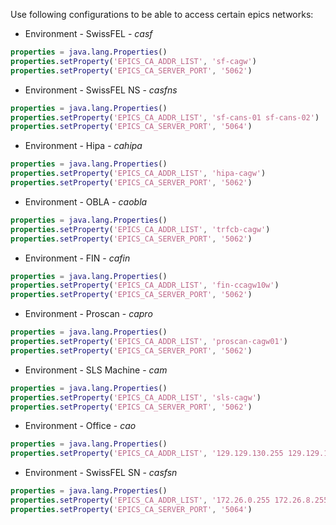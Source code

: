 
Use following configurations to be able to access certain epics networks:


* Environment - SwissFEL - _casf_

```matlab
properties = java.lang.Properties()
properties.setProperty('EPICS_CA_ADDR_LIST', 'sf-cagw')
properties.setProperty('EPICS_CA_SERVER_PORT', '5062')
```

* Environment - SwissFEL NS - _casfns_

```matlab
properties = java.lang.Properties()
properties.setProperty('EPICS_CA_ADDR_LIST', 'sf-cans-01 sf-cans-02')
properties.setProperty('EPICS_CA_SERVER_PORT', '5064')
```

* Environment - Hipa - _cahipa_

```matlab
properties = java.lang.Properties()
properties.setProperty('EPICS_CA_ADDR_LIST', 'hipa-cagw')
properties.setProperty('EPICS_CA_SERVER_PORT', '5062')
```

* Environment - OBLA - _caobla_

```matlab
properties = java.lang.Properties()
properties.setProperty('EPICS_CA_ADDR_LIST', 'trfcb-cagw')
properties.setProperty('EPICS_CA_SERVER_PORT', '5062')
```

* Environment - FIN - _cafin_

```matlab
properties = java.lang.Properties()
properties.setProperty('EPICS_CA_ADDR_LIST', 'fin-ccagw10w')
properties.setProperty('EPICS_CA_SERVER_PORT', '5062')
```

* Environment - Proscan - _capro_

```matlab
properties = java.lang.Properties()
properties.setProperty('EPICS_CA_ADDR_LIST', 'proscan-cagw01')
properties.setProperty('EPICS_CA_SERVER_PORT', '5062')
```

* Environment - SLS Machine - _cam_

```matlab
properties = java.lang.Properties()
properties.setProperty('EPICS_CA_ADDR_LIST', 'sls-cagw')
properties.setProperty('EPICS_CA_SERVER_PORT', '5062')
```

* Environment - Office - _cao_

```matlab
properties = java.lang.Properties()
properties.setProperty('EPICS_CA_ADDR_LIST', '129.129.130.255 129.129.131.255 129.129.137.255')
```

* Environment - SwissFEL SN - _casfsn_

```matlab
properties = java.lang.Properties()
properties.setProperty('EPICS_CA_ADDR_LIST', '172.26.0.255 172.26.8.255 172.26.16.255 172.26.24.255 172.26.32.255')
properties.setProperty('EPICS_CA_SERVER_PORT', '5064')
```
